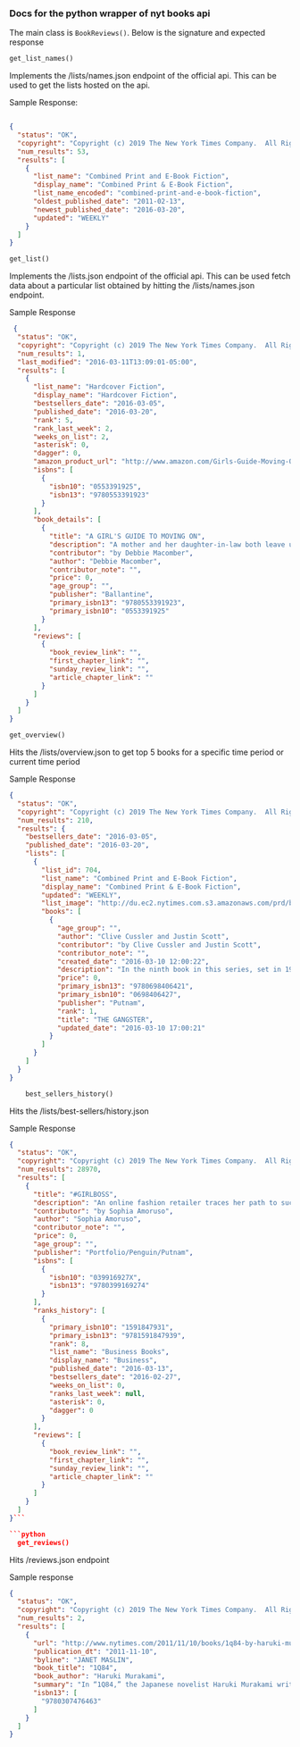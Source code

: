 ### Docs for the python wrapper of nyt books api

The main class is `BookReviews()`. Below is the signature and expected response

```python
get_list_names()
```
Implements the /lists/names.json endpoint of the official api. This can be used to get the lists hosted on the api.

Sample Response:

```json

{
  "status": "OK",
  "copyright": "Copyright (c) 2019 The New York Times Company.  All Rights Reserved.",
  "num_results": 53,
  "results": [
    {
      "list_name": "Combined Print and E-Book Fiction",
      "display_name": "Combined Print & E-Book Fiction",
      "list_name_encoded": "combined-print-and-e-book-fiction",
      "oldest_published_date": "2011-02-13",
      "newest_published_date": "2016-03-20",
      "updated": "WEEKLY"
    }
  ]
}

```

```python
get_list()
```
Implements the /lists.json endpoint of the official api. This can be used fetch data about a particular list obtained by hitting the /lists/names.json endpoint.

Sample Response

```json
 {
  "status": "OK",
  "copyright": "Copyright (c) 2019 The New York Times Company.  All Rights Reserved.",
  "num_results": 1,
  "last_modified": "2016-03-11T13:09:01-05:00",
  "results": [
    {
      "list_name": "Hardcover Fiction",
      "display_name": "Hardcover Fiction",
      "bestsellers_date": "2016-03-05",
      "published_date": "2016-03-20",
      "rank": 5,
      "rank_last_week": 2,
      "weeks_on_list": 2,
      "asterisk": 0,
      "dagger": 0,
      "amazon_product_url": "http://www.amazon.com/Girls-Guide-Moving-On-Novel-ebook/dp/B00ZNE17B4?tag=thenewyorktim-20",
      "isbns": [
        {
          "isbn10": "0553391925",
          "isbn13": "9780553391923"
        }
      ],
      "book_details": [
        {
          "title": "A GIRL'S GUIDE TO MOVING ON",
          "description": "A mother and her daughter-in-law both leave unhappy marriages and take up with new men.",
          "contributor": "by Debbie Macomber",
          "author": "Debbie Macomber",
          "contributor_note": "",
          "price": 0,
          "age_group": "",
          "publisher": "Ballantine",
          "primary_isbn13": "9780553391923",
          "primary_isbn10": "0553391925"
        }
      ],
      "reviews": [
        {
          "book_review_link": "",
          "first_chapter_link": "",
          "sunday_review_link": "",
          "article_chapter_link": ""
        }
      ]
    }
  ]
}
```

```python
get_overview()
```

Hits the /lists/overview.json to get top 5 books for a specific time period or current time period

Sample Response

```json
{
  "status": "OK",
  "copyright": "Copyright (c) 2019 The New York Times Company.  All Rights Reserved.",
  "num_results": 210,
  "results": {
    "bestsellers_date": "2016-03-05",
    "published_date": "2016-03-20",
    "lists": [
      {
        "list_id": 704,
        "list_name": "Combined Print and E-Book Fiction",
        "display_name": "Combined Print & E-Book Fiction",
        "updated": "WEEKLY",
        "list_image": "http://du.ec2.nytimes.com.s3.amazonaws.com/prd/books/9780399175954.jpg",
        "books": [
          {
            "age_group": "",
            "author": "Clive Cussler and Justin Scott",
            "contributor": "by Clive Cussler and Justin Scott",
            "contributor_note": "",
            "created_date": "2016-03-10 12:00:22",
            "description": "In the ninth book in this series, set in 1906, the New York detective Isaac Bell contends with a crime boss passing as a respectable businessman and a tycoon’s plot against President Theodore Roosevelt.",
            "price": 0,
            "primary_isbn13": "9780698406421",
            "primary_isbn10": "0698406427",
            "publisher": "Putnam",
            "rank": 1,
            "title": "THE GANGSTER",
            "updated_date": "2016-03-10 17:00:21"
          }
        ]
      }
    ]
  }
}
```

```python
    best_sellers_history()
```
Hits the /lists/best-sellers/history.json

Sample Response

```json
{
  "status": "OK",
  "copyright": "Copyright (c) 2019 The New York Times Company.  All Rights Reserved.",
  "num_results": 28970,
  "results": [
    {
      "title": "#GIRLBOSS",
      "description": "An online fashion retailer traces her path to success.",
      "contributor": "by Sophia Amoruso",
      "author": "Sophia Amoruso",
      "contributor_note": "",
      "price": 0,
      "age_group": "",
      "publisher": "Portfolio/Penguin/Putnam",
      "isbns": [
        {
          "isbn10": "039916927X",
          "isbn13": "9780399169274"
        }
      ],
      "ranks_history": [
        {
          "primary_isbn10": "1591847931",
          "primary_isbn13": "9781591847939",
          "rank": 8,
          "list_name": "Business Books",
          "display_name": "Business",
          "published_date": "2016-03-13",
          "bestsellers_date": "2016-02-27",
          "weeks_on_list": 0,
          "ranks_last_week": null,
          "asterisk": 0,
          "dagger": 0
        }
      ],
      "reviews": [
        {
          "book_review_link": "",
          "first_chapter_link": "",
          "sunday_review_link": "",
          "article_chapter_link": ""
        }
      ]
    }
  ]
}```

```python
  get_reviews()
```

Hits /reviews.json endpoint

Sample response 

```json
{
  "status": "OK",
  "copyright": "Copyright (c) 2019 The New York Times Company.  All Rights Reserved.",
  "num_results": 2,
  "results": [
    {
      "url": "http://www.nytimes.com/2011/11/10/books/1q84-by-haruki-murakami-review.html",
      "publication_dt": "2011-11-10",
      "byline": "JANET MASLIN",
      "book_title": "1Q84",
      "book_author": "Haruki Murakami",
      "summary": "In “1Q84,” the Japanese novelist Haruki Murakami writes about characters in a Tokyo with two moons.",
      "isbn13": [
        "9780307476463"
      ]
    }
  ]
}
```